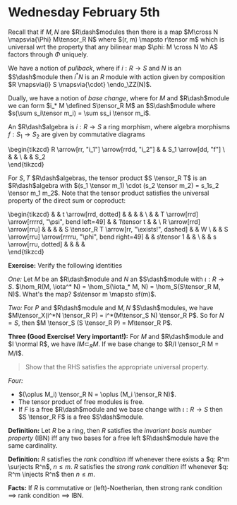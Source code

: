 # Wednesday February 5th

Recall that if $M, N$ are $R\dash$modules then there is a map $M\cross N \mapsvia{\Phi} M\tensor_R N$ where $(r, m) \mapsto r\tensor m$ which is universal wrt the property that any bilinear map $\phi: M \cross N \to A$ factors through $\Phi$ uniquely.

We have a notion of *pullback*, where if $i:R \to S$ and $N$ is an $S\dash$module then $i^*N$ is an $R$ module with action given by composition $R \mapsvia{i} S \mapsvia{\cdot} \endo_\ZZ(N)$.

Dually, we have a notion of *base change*, where for $M$ and $R\dash$module we can form $i_* M \defined S\tensor_R M$ an $S\dash$module where $s(\sum s_i\tensor m_i) = \sum ss_i \tensor m_i$.

An $R\dash$algebra is $i:R\to S$ a ring morphism, where algebra morphisms $f: S_1 \to S_2$ are given by commutative diagrams

\begin{tikzcd}
R \arrow[rr, "i_1"] \arrow[rrdd, "i_2"] &  & S_1 \arrow[dd, "f"] \\
                                        &  &                     \\
                                        &  & S_2                
\end{tikzcd}

For $S, T$ $R\dash$algebras, the tensor product $S \tensor_R T$ is an $R\dash$algebra with $(s_1 \tensor m_1) \cdot (s_2 \tensor m_2) = s_1s_2 \tensor m_1 m_2$.
Note that the tensor product satisfies the universal property of the direct sum or coproduct:

\begin{tikzcd}
                          &  & t \arrow[rrd, dotted]                              &  &                                              &  &   \\
                          &  & T \arrow[rrd] \arrow[rrrrd, "\psi", bend left=49]  &  & 1\tensor t                                   &  &   \\
R \arrow[rrd] \arrow[rru] &  &                                                    &  & S \tensor_R T \arrow[rr, "\exists!", dashed] &  & W \\
                          &  & S \arrow[rru] \arrow[rrrru, "\phi", bend right=49] &  & s\tensor 1                                   &  &   \\
                          &  & s \arrow[rru, dotted]                              &  &                                              &  &  
\end{tikzcd}


**Exercise:**
Verify the following identities

*One:*
Let $M$ be an $R\dash$module and $N$ an $S\dash$module with $\iota: R\to S$.
$\hom_R(M, \iota^* N) = \hom_S(\iota_* M, N) = \hom_S(S\tensor_R M, N)$.
What's the map? $s\tensor m \mapsto sf(m)$.

*Two:*
For $P$ and $R\dash$module and $M, N$ $S\dash$modules, we have $M\tensor_X(i^*N \tensor_R P) = i^*(M\tensor_S N) \tensor_R P$.
So for $N = S$, then $M \tensor_S (S \tensor_R P) = M\tensor_R P$.

**Three (Good Exercise! Very important!):**
For $M$ and $R\dash$module and $I \normal R$, we have $IM \subset_R M$.
If we base change to $R/I \tensor_R M = M/I$.

> Show that the RHS satisfies the appropriate universal property.

*Four:*

- $(\oplus M_i) \tensor_R N = \oplus (M_i \tensor_R N)$.
- The tensor product of free modules is free.
- If $F$ is a free $R\dash$module and we base change with $\iota: R\to S$ then $S \tensor_R F$ is a free $S\dash$module.


**Definition:**
Let $R$ be a ring, then $R$ satisfies the *invariant basis number property* (IBN) iff any two bases for a free left $R\dash$module have the same cardinality.

**Definition:**
$R$ satisfies the *rank condition* iff whenever there exists a $q: R^m \surjects R^n$, $n\leq m$.
$R$ satisfies the *strong rank condition* iff whenever $q: R^m \injects R^n$ then $n\leq m$.

**Facts:**
If $R$ is commutative or (left)-Noetherian, then strong rank condition $\implies$ rank condition $\implies$ IBN.
